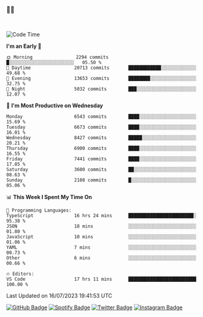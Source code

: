 ### 🤙🍺

<!-- <a href="https://github-readme-stats.vercel.app/api?username=hzak2xx&count_private=true&show_icons=true&theme=dracula">
  <img align="center" src="https://github-readme-stats.vercel.app/api?username=hzak2xx&count_private=true&show_icons=true&theme=dracula" />
</a>
</br> -->
</br>

<!--START_SECTION:waka-->
![Code Time](http://img.shields.io/badge/Code%20Time-2%2C654%20hrs%2052%20mins-blue)

**I'm an Early 🐤** 

```text
🌞 Morning                2294 commits        █░░░░░░░░░░░░░░░░░░░░░░░░   05.50 % 
🌆 Daytime                20713 commits       ████████████░░░░░░░░░░░░░   49.68 % 
🌃 Evening                13653 commits       ████████░░░░░░░░░░░░░░░░░   32.75 % 
🌙 Night                  5032 commits        ███░░░░░░░░░░░░░░░░░░░░░░   12.07 % 
```
📅 **I'm Most Productive on Wednesday** 

```text
Monday                   6543 commits        ████░░░░░░░░░░░░░░░░░░░░░   15.69 % 
Tuesday                  6673 commits        ████░░░░░░░░░░░░░░░░░░░░░   16.01 % 
Wednesday                8427 commits        █████░░░░░░░░░░░░░░░░░░░░   20.21 % 
Thursday                 6900 commits        ████░░░░░░░░░░░░░░░░░░░░░   16.55 % 
Friday                   7441 commits        ████░░░░░░░░░░░░░░░░░░░░░   17.85 % 
Saturday                 3600 commits        ██░░░░░░░░░░░░░░░░░░░░░░░   08.63 % 
Sunday                   2108 commits        █░░░░░░░░░░░░░░░░░░░░░░░░   05.06 % 
```


📊 **This Week I Spent My Time On** 

```text
💬 Programming Languages: 
TypeScript               16 hrs 24 mins      ████████████████████████░   95.38 % 
JSON                     18 mins             ░░░░░░░░░░░░░░░░░░░░░░░░░   01.80 % 
JavaScript               10 mins             ░░░░░░░░░░░░░░░░░░░░░░░░░   01.06 % 
YAML                     7 mins              ░░░░░░░░░░░░░░░░░░░░░░░░░   00.73 % 
Other                    6 mins              ░░░░░░░░░░░░░░░░░░░░░░░░░   00.66 % 

🔥 Editors: 
VS Code                  17 hrs 11 mins      █████████████████████████   100.00 % 
```


 Last Updated on 16/07/2023 19:41:53 UTC
<!--END_SECTION:waka-->

[![GitHub Badge](https://img.shields.io/badge/GitHub-100000?style=for-the-badge&logo=github&logoColor=white)](https://github.com/hzak2xx)
[![Spotify Badge](https://img.shields.io/badge/Spotify-1ED760?&style=for-the-badge&logo=spotify&logoColor=white)](https://open.spotify.com/user/uf90s6sbbh75a1mt44clkhkvf)
[![Twitter Badge](https://img.shields.io/badge/Twitter-1DA1F2?style=for-the-badge&logo=twitter&logoColor=white)](https://twitter.com/hzak2xx)
[![Instagram Badge](https://img.shields.io/badge/Instagram-E4405F?style=for-the-badge&logo=instagram&logoColor=white)](https://www.instagram.com/hzak2xx/)
